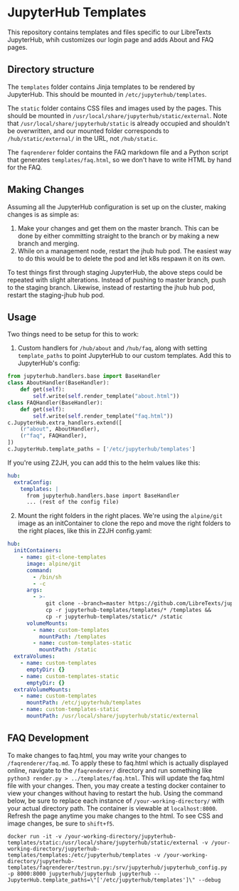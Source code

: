 # JupyterHub Templates

This repository contains templates and files specific to our LibreTexts JupyterHub, whih customizes our login page and adds About and FAQ pages.

## Directory structure

The `templates` folder contains Jinja templates to be rendered by JupyterHub. This should be mounted in `/etc/jupyterhub/templates`.

The `static` folder contains CSS files and images used by the pages. This should be mounted in `/usr/local/share/jupyterhub/static/external`. Note that `/usr/local/share/jupyterhub/static` is already occupied and shouldn't be overwritten, and our mounted folder corresponds to `/hub/static/external/` in the URL, not `/hub/static`.

The `faqrenderer` folder contains the FAQ markdown file and a Python script that generates `templates/faq.html`, so we don't have to write HTML by hand for the FAQ.

## Making Changes

Assuming all the JupyterHub configuration is set up on the cluster, making changes is as simple as:
1. Make your changes and get them on the master branch. This can be done by either committing straight to the branch or by making a new branch and merging.
1. While on a management node, restart the jhub hub pod. The easiest way to do this would be to delete the pod and let k8s respawn it on its own.

To test things first through staging JupyterHub, the above steps could be repeated with slight alterations. Instead of pushing to master branch, push to the staging branch. Likewise, instead of restarting the jhub hub pod, restart the staging-jhub hub pod.

## Usage

Two things need to be setup for this to work:

1. Custom handlers for `/hub/about` and `/hub/faq`, along with setting `template_paths` to point JupyterHub to our custom templates. Add this to JupyterHub's config:
```python
from jupyterhub.handlers.base import BaseHandler
class AboutHandler(BaseHandler):
    def get(self):
        self.write(self.render_template("about.html"))
class FAQHandler(BaseHandler):
    def get(self):
        self.write(self.render_template("faq.html"))
c.JupyterHub.extra_handlers.extend([
    (r"about", AboutHandler),
    (r"faq", FAQHandler),
])
c.JupyterHub.template_paths = ['/etc/jupyterhub/templates']
```

If you're using Z2JH, you can add this to the helm values like this:
```yaml
hub:
  extraConfig:
    templates: |
      from jupyterhub.handlers.base import BaseHandler
      ... (rest of the config file)
```

2. Mount the right folders in the right places. We're using the `alpine/git` image as an initContainer to clone the repo and move the right folders to the right places, like this in Z2JH config.yaml:
```yaml
hub:
  initContainers:
    - name: git-clone-templates
      image: alpine/git
      command:
        - /bin/sh
        - -c
      args:
        - >-
            git clone --branch=master https://github.com/LibreTexts/jupyterhub-templates.git &&
            cp -r jupyterhub-templates/templates/* /templates &&
            cp -r jupyterhub-templates/static/* /static
      volumeMounts:
        - name: custom-templates
          mountPath: /templates
        - name: custom-templates-static
          mountPath: /static
  extraVolumes:
    - name: custom-templates
      emptyDir: {}
    - name: custom-templates-static
      emptyDir: {}
  extraVolumeMounts:
    - name: custom-templates
      mountPath: /etc/jupyterhub/templates
    - name: custom-templates-static
      mountPath: /usr/local/share/jupyterhub/static/external
```

## FAQ Development

To make changes to faq.html, you may write your changes to `/faqrenderer/faq.md`. To apply these to faq.html which is actually displayed online, navigate to the `/faqrenderer/` directory and run something like `python3 render.py > ../templates/faq.html`. This will update the faq.html file with your changes. Then, you may create a testing docker container to view your changes without having to restart the hub. Using the command below, be sure to replace each instance of `/your-working-directory/` with your actual directory path. The container is viewable at `localhost:8000`. Refresh the page anytime you make changes to the html. To see CSS and image changes, be sure to `shift+f5`. 

```
docker run -it -v /your-working-directory/jupyterhub-templates/static:/usr/local/share/jupyterhub/static/external -v /your-working-directory/jupyterhub-templates/templates:/etc/jupyterhub/templates -v /your-working-directory/jupyterhub-templates/faqrenderer/testrun.py:/srv/jupyterhub/jupyterhub_config.py -p 8000:8000 jupyterhub/jupyterhub jupyterhub --JupyterHub.template_paths=\"['/etc/jupyterhub/templates']\" --debug
```
